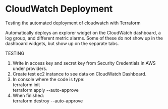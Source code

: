 # CloudWatch Deployment
Testing the automated deployment of cloudwatch with Terraform

Automatically deploys an explorer widget on the CloudWatch dashboard, a log group, and different metric alarms. Some of these do not show up in the dashboard widgets,
but show up on the separate tabs.

TESTING

1. Write in access key and secret key from Security Credentials in AWS under providers.
2. Create test ec2 instance to see data on CloudWatch Dashboard.
3. In console where the code is type:  
  terraform init  
  terraform apply --auto-approve
4. When finished:  
  terraform destroy --auto-approve
